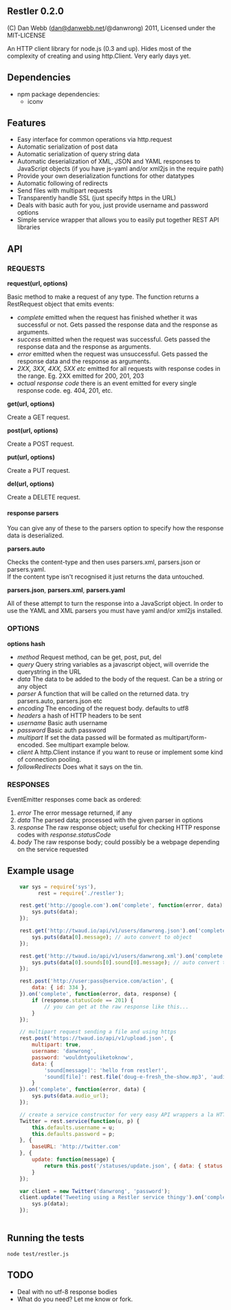 ## Restler 0.2.0

(C) Dan Webb (dan@danwebb.net/@danwrong) 2011, Licensed under the MIT-LICENSE

An HTTP client library for node.js (0.3 and up).  Hides most of the complexity of creating and using http.Client. Very early days yet.

Dependencies
-------------
+ npm package dependencies:
  + iconv

Features
--------

* Easy interface for common operations via http.request
* Automatic serialization of post data
* Automatic serialization of query string data
* Automatic deserialization of XML, JSON and YAML responses to JavaScript objects (if you have js-yaml and/or xml2js in the require path)
* Provide your own deserialization functions for other datatypes
* Automatic following of redirects
* Send files with multipart requests
* Transparently handle SSL (just specify https in the URL)
* Deals with basic auth for you, just provide username and password options
* Simple service wrapper that allows you to easily put together REST API libraries
    
API
---

### REQUESTS

**request(url, options)**

Basic method to make a request of any type.  The function returns a RestRequest object that emits events:

* _complete_ emitted when the request has finished whether it was successful or not.  Gets passed the response data and the response as arguments.
* _success_ emitted when the request was successful.  Gets passed the response data and the response as arguments.
* _error_ emitted when the request was unsuccessful.  Gets passed the response data and the response as arguments.
* _2XX, 3XX, 4XX, 5XX etc_ emitted for all requests with response codes in the range.  Eg. 2XX emitted for 200, 201, 203
* _actual response code_ there is an event emitted for every single response code.  eg.  404, 201, etc.

**get(url, options)**

Create a GET request. 

**post(url, options)**

Create a POST request.

**put(url, options)**

Create a PUT request.

**del(url, options)**

Create a DELETE request.

#### response parsers

You can give any of these to the parsers option to specify how the response data is deserialized.

**parsers.auto**

  Checks the content-type and then uses parsers.xml, parsers.json or parsers.yaml.  
  If the content type isn't recognised it just returns the data untouched.

**parsers.json**, **parsers.xml**, **parsers.yaml**

  All of these attempt to turn the response into a JavaScript object. In order to use the YAML and XML parsers you must have yaml and/or xml2js installed.

### OPTIONS
  
**options hash**

* _method_ Request method, can be get, post, put, del
* _query_ Query string variables as a javascript object, will override the querystring in the URL
* _data_ The data to be added to the body of the request.  Can be a string or any object
* _parser_ A function that will be called on the returned data.  try parsers.auto, parsers.json etc
* _encoding_ The encoding of the request body.  defaults to utf8
* _headers_ a hash of HTTP headers to be sent
* _username_ Basic auth username
* _password_ Basic auth password
* _multipart_ If set the data passed will be formated as multipart/form-encoded.  See multipart example below.
* _client_ A http.Client instance if you want to reuse or implement some kind of connection pooling.
* _followRedirects_ Does what it says on the tin.

### RESPONSES

EventEmitter responses come back as ordered:

1. _error_ The error message returned, if any
1. _data_ The parsed data; processed with the given parser in options
1. _response_ The raw response object; useful for checking HTTP response codes with *response.statusCode*
1. _body_ The raw response body; could possibly be a webpage depending on the service requested

Example usage
-------------
```javascript
	var sys = require('sys'),
	      rest = require('./restler');

	rest.get('http://google.com').on('complete', function(error, data) {
		sys.puts(data);
	});

	rest.get('http://twaud.io/api/v1/users/danwrong.json').on('complete', function(error, data) {
		sys.puts(data[0].message); // auto convert to object
	});

	rest.get('http://twaud.io/api/v1/users/danwrong.xml').on('complete', function(error, data) {
		sys.puts(data[0].sounds[0].sound[0].message); // auto convert to object
	});

	rest.post('http://user:pass@service.com/action', {
		data: { id: 334 },
	}).on('complete', function(error, data, response) {
		if (response.statusCode == 201) {
			// you can get at the raw response like this...
		}
	});

	// multipart request sending a file and using https
	rest.post('https://twaud.io/api/v1/upload.json', {
		multipart: true,
		username: 'danwrong',
		password: 'wouldntyouliketoknow',
		data: {
			'sound[message]': 'hello from restler!',
			'sound[file]': rest.file('doug-e-fresh_the-show.mp3', 'audio/mpeg')
		}
	}).on('complete', function(error, data) {
		sys.puts(data.audio_url);
	});

	// create a service constructor for very easy API wrappers a la HTTParty...
	Twitter = rest.service(function(u, p) {
		this.defaults.username = u;
		this.defaults.password = p;
	}, {
		baseURL: 'http://twitter.com'
	}, {
		update: function(message) {
			return this.post('/statuses/update.json', { data: { status: message } });
		}
	});

	var client = new Twitter('danwrong', 'password');
	client.update('Tweeting using a Restler service thingy').on('complete', function(error, data) {
		sys.p(data);
	});
	
```
    
Running the tests
-----------------

    node test/restler.js 
    
TODO
----
* Deal with no utf-8 response bodies
* What do you need? Let me know or fork.